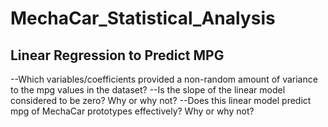 # MechaCar_Statistical_Analysis
## Linear Regression to Predict MPG
--Which variables/coefficients provided a non-random amount of variance to the mpg values in the dataset?
--Is the slope of the linear model considered to be zero? Why or why not?
--Does this linear model predict mpg of MechaCar prototypes effectively? Why or why not?
